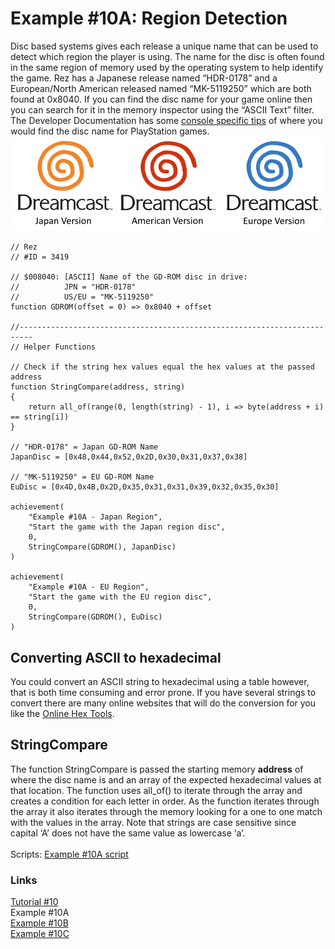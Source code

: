 # Example #10A: Region Detection
Disc based systems gives each release a unique name that can be used to detect which region the player is using.  The name for the disc is often found in the same region of memory used by the operating system to help identify the game.  Rez has a Japanese release named “HDR-0178” and a European/North American released named “MK-5119250” which are both found at 0x8040.  If you can find the disc name for your game online then you can search for it in the memory inspector using the “ASCII Text” filter. The Developer Documentation has some [console specific tips](https://docs.retroachievements.org/Console-Specific-Tips/#playstation) of where you would find the disc name for PlayStation games.<br>
![Rez Dreamcast Regions](Dreamcast_logos.png)<br> 
```
// Rez
// #ID = 3419

// $008040: [ASCII] Name of the GD-ROM disc in drive:
//          JPN = "HDR-0178"
//          US/EU = "MK-5119250"
function GDROM(offset = 0) => 0x8040 + offset

//-------------------------------------------------------------------------
// Helper Functions

// Check if the string hex values equal the hex values at the passed address
function StringCompare(address, string)
{
    return all_of(range(0, length(string) - 1), i => byte(address + i) == string[i])
}

// "HDR-0178" = Japan GD-ROM Name
JapanDisc = [0x48,0x44,0x52,0x2D,0x30,0x31,0x37,0x38]

// "MK-5119250" = EU GD-ROM Name
EuDisc = [0x4D,0x4B,0x2D,0x35,0x31,0x31,0x39,0x32,0x35,0x30]

achievement(
    "Example #10A - Japan Region",
    "Start the game with the Japan region disc",
    0,
    StringCompare(GDROM(), JapanDisc)
)

achievement(
    "Example #10A - EU Region",
    "Start the game with the EU region disc",
    0,
    StringCompare(GDROM(), EuDisc)
)
```
## Converting ASCII to hexadecimal
You could convert an ASCII string to hexadecimal using a table however, that is both time consuming and error prone.  If you have several strings to convert there are many online websites that will do the conversion for you like the [Online Hex Tools](https://onlinehextools.com/convert-ascii-to-hex).

## StringCompare
The function StringCompare is passed the starting memory **address** of where the disc name is and an array of the expected hexadecimal values at that location.  The function uses all_of() to iterate through the array and creates a condition for each letter in order.  As the function iterates through the array it also iterates through the memory looking for a one to one match with the values in the array.  Note that strings are case sensitive since capital ‘A’ does not have the same value as lowercase ‘a’.<br>
<br>
Scripts: [Example #10A script](REZ_Example_10A.rascript)<br>
### Links
[Tutorial #10](readme.md)<br>
Example #10A<br>
[Example #10B](Example_10B.md)<br>
[Example #10C](Example_10C.md)<br>